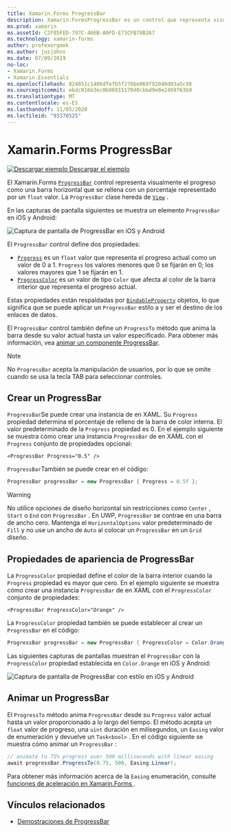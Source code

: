 ```yaml
---
title: Xamarin.Forms ProgressBar
description: Xamarin.FormsProgressBar es un control que representa visualmente el progreso como una barra horizontal que se rellena en función de una propiedad float.
ms.prod: xamarin
ms.assetId: C2F85FED-797C-466B-A0FD-E73CFB79B267
ms.technology: xamarin-forms
author: profexorgeek
ms.author: jusjohns
ms.date: 07/09/2019
no-loc:
- Xamarin.Forms
- Xamarin.Essentials
ms.openlocfilehash: 824851c1406dfefb5f276be069f92040d03a5c98
ms.sourcegitcommit: ebdc016b3ec0b06915170d0cbbd9e0e2469763b9
ms.translationtype: MT
ms.contentlocale: es-ES
ms.lasthandoff: 11/05/2020
ms.locfileid: "93370525"
---
```

# <a name="xamarinforms-progressbar"></a>Xamarin.Forms ProgressBar
[![Descargar ejemplo](~/media/shared/download.png) Descargar el ejemplo](/samples/xamarin/xamarin-forms-samples/userinterface-progressbardemos/)

El Xamarin.Forms [`ProgressBar`](xref:Xamarin.Forms.ProgressBar) control representa visualmente el progreso como una barra horizontal que se rellena con un porcentaje representado por un `float` valor. La `ProgressBar` clase hereda de [`View`](xref:Xamarin.Forms.View) .

En las capturas de pantalla siguientes se muestra un elemento `ProgressBar` en iOS y Android:

![Captura de pantalla de ProgressBar en iOS y Android](progressbar-images/progressbars-default.png "ProgressBar en iOS y Android")

El `ProgressBar` control define dos propiedades:

* [`Progress`](xref:Xamarin.Forms.ProgressBar.Progress) es un `float` valor que representa el progreso actual como un valor de 0 a 1. `Progress` los valores menores que 0 se fijarán en 0; los valores mayores que 1 se fijarán en 1.
* [`ProgressColor`](xref:Xamarin.Forms.ProgressBar.ProgressColor) es un valor de tipo `Color` que afecta al color de la barra interior que representa el progreso actual.

Estas propiedades están respaldadas por [`BindableProperty`](xref:Xamarin.Forms.BindableProperty) objetos, lo que significa que se puede aplicar un `ProgressBar` estilo a y ser el destino de los enlaces de datos.

El `ProgressBar` control también define un `ProgressTo` método que anima la barra desde su valor actual hasta un valor especificado. Para obtener más información, vea [animar un componente ProgressBar](#animate-a-progressbar).

> [!NOTE]
> No `ProgressBar` acepta la manipulación de usuarios, por lo que se omite cuando se usa la tecla TAB para seleccionar controles.

## <a name="create-a-progressbar"></a>Crear un ProgressBar

`ProgressBar`Se puede crear una instancia de en XAML. Su `Progress` propiedad determina el porcentaje de relleno de la barra de color interna. El valor predeterminado de la `Progress` propiedad es 0. En el ejemplo siguiente se muestra cómo crear una instancia `ProgressBar` de en XAML con el `Progress` conjunto de propiedades opcional:

```xaml
<ProgressBar Progress="0.5" />
```

`ProgressBar`También se puede crear en el código:

```csharp
ProgressBar progressBar = new ProgressBar { Progress = 0.5f };
```

> [!WARNING]
> No utilice opciones de diseño horizontal sin restricciones como `Center` , `Start` o `End` con `ProgressBar` . En UWP, `ProgressBar` se contrae en una barra de ancho cero. Mantenga el `HorizontalOptions` valor predeterminado de `Fill` y no use un ancho de `Auto` al colocar un `ProgressBar` en un `Grid` diseño.

## <a name="progressbar-appearance-properties"></a>Propiedades de apariencia de ProgressBar

La `ProgressColor` propiedad define el color de la barra interior cuando la `Progress` propiedad es mayor que cero. En el ejemplo siguiente se muestra cómo crear una instancia `ProgressBar` de en XAML con el `ProgressColor` conjunto de propiedades:

```xaml
<ProgressBar ProgressColor="Orange" />
```

La `ProgressColor` propiedad también se puede establecer al crear un `ProgressBar` en el código:

```csharp
ProgressBar progressBar = new ProgressBar { ProgressColor = Color.Orange };
```

Las siguientes capturas de pantallas muestran el `ProgressBar` con la `ProgressColor` propiedad establecida en `Color.Orange` en iOS y Android:

![Captura de pantalla de ProgressBar con estilo en iOS y Android](progressbar-images/progressbars-styled.png "ProgressBar con estilo en iOS y Android")

## <a name="animate-a-progressbar"></a>Animar un ProgressBar

El `ProgressTo` método anima `ProgressBar` desde su `Progress` valor actual hasta un valor proporcionado a lo largo del tiempo. El método acepta un `float` valor de progreso, una `uint` duración en milisegundos, un `Easing` valor de enumeración y devuelve un `Task<bool>` . En el código siguiente se muestra cómo animar un `ProgressBar` :

```csharp
// animate to 75% progress over 500 milliseconds with linear easing
await progressBar.ProgressTo(0.75, 500, Easing.Linear);
```

Para obtener más información acerca de la `Easing` enumeración, consulte [funciones de aceleración en Xamarin.Forms ](~/xamarin-forms/user-interface/animation/easing.md).

## <a name="related-links"></a>Vínculos relacionados

* [Demostraciones de ProgressBar](/samples/xamarin/xamarin-forms-samples/userinterface-progressbardemos/)